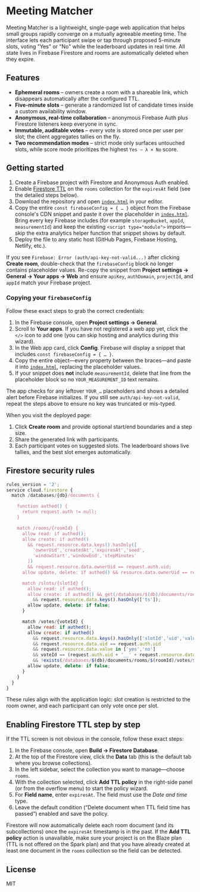 # Meeting Matcher

Meeting Matcher is a lightweight, single-page web application that helps small groups rapidly converge on a mutually agreeable meeting time. The interface lets each participant swipe or tap through proposed 5-minute slots, voting "Yes" or "No" while the leaderboard updates in real time. All state lives in Firebase Firestore and rooms are automatically deleted when they expire.

## Features

- **Ephemeral rooms** – owners create a room with a shareable link, which disappears automatically after the configured TTL.
- **Five-minute slots** – generate a randomized list of candidate times inside a custom availability window.
- **Anonymous, real-time collaboration** – anonymous Firebase Auth plus Firestore listeners keep everyone in sync.
- **Immutable, auditable votes** – every vote is stored once per user per slot; the client aggregates tallies on the fly.
- **Two recommendation modes** – strict mode only surfaces untouched slots, while score mode prioritizes the highest `Yes − λ × No` score.

## Getting started

1. Create a Firebase project with Firestore and Anonymous Auth enabled.
2. Enable [Firestore TTL](https://firebase.google.com/docs/firestore/ttl) on the `rooms` collection for the `expiresAt` field (see the detailed steps below).
3. Download the repository and open [`index.html`](./index.html) in your editor.
4. Copy the entire `const firebaseConfig = { … }` object from the Firebase console's CDN snippet and paste it over the placeholder in [`index.html`](./index.html). Bring every key Firebase includes (for example `storageBucket`, `appId`, `measurementId`) and keep the existing `<script type="module">` imports—skip the extra analytics helper function that snippet shows by default.
5. Deploy the file to any static host (GitHub Pages, Firebase Hosting, Netlify, etc.).

If you see `Firebase: Error (auth/api-key-not-valid...)` after clicking **Create room**, double-check that the `firebaseConfig` block no longer contains placeholder values. Re-copy the snippet from **Project settings → General → Your apps → Web** and ensure `apiKey`, `authDomain`, `projectId`, and `appId` match your Firebase project.

### Copying your `firebaseConfig`

Follow these exact steps to grab the correct credentials:

1. In the Firebase console, open **Project settings → General**.
2. Scroll to **Your apps**. If you have not registered a web app yet, click the `</>` icon to add one (you can skip hosting and analytics during this wizard).
3. In the Web app card, click **Config**. Firebase will display a snippet that includes `const firebaseConfig = { … }`.
4. Copy the entire object—every property between the braces—and paste it into [`index.html`](./index.html), replacing the placeholder values.
5. If your snippet does **not** include `measurementId`, delete that line from the placeholder block so no `YOUR_MEASUREMENT_ID` text remains.

The app checks for any leftover `YOUR_…` placeholders and shows a detailed alert before Firebase initializes. If you still see `auth/api-key-not-valid`, repeat the steps above to ensure no key was truncated or mis-typed.

When you visit the deployed page:

1. Click **Create room** and provide optional start/end boundaries and a step size.
2. Share the generated link with participants.
3. Each participant votes on suggested slots. The leaderboard shows live tallies, and the best slot emerges automatically.

## Firestore security rules

```javascript
rules_version = '2';
service cloud.firestore {
  match /databases/{db}/documents {

    function authed() {
      return request.auth != null;
    }

    match /rooms/{roomId} {
      allow read: if authed();
      allow create: if authed()
        && request.resource.data.keys().hasOnly([
          'ownerUid','createdAt','expiresAt','seed',
          'windowStart','windowEnd','stepMinutes'
        ])
        && request.resource.data.ownerUid == request.auth.uid;
      allow update, delete: if authed() && resource.data.ownerUid == request.auth.uid;

      match /slots/{slotId} {
        allow read: if authed();
        allow create: if authed() && get(/databases/$(db)/documents/rooms/$(roomId)).data.ownerUid == request.auth.uid
          && request.resource.data.keys().hasOnly(['ts']);
        allow update, delete: if false;
      }

      match /votes/{voteId} {
        allow read: if authed();
        allow create: if authed()
          && request.resource.data.keys().hasOnly(['slotId','uid','value','at'])
          && request.resource.data.uid == request.auth.uid
          && request.resource.data.value in ['yes','no']
          && voteId == (request.auth.uid + '__' + request.resource.data.slotId)
          && !exists(/databases/$(db)/documents/rooms/$(roomId)/votes/$(voteId));
        allow update, delete: if false;
      }
    }
  }
}
```

These rules align with the application logic: slot creation is restricted to the room owner, and each participant can only vote once per slot.

## Enabling Firestore TTL step by step

If the TTL screen is not obvious in the console, follow these exact steps:

1. In the Firebase console, open **Build → Firestore Database**.
2. At the top of the Firestore view, click the **Data** tab (this is the default tab where you browse collections).
3. In the left sidebar, select the collection you want to manage—choose `rooms`.
4. With the collection selected, click **Add TTL policy** in the right-side panel (or from the overflow menu) to start the policy wizard.
5. For **Field name**, enter `expiresAt`. The field must use the *Date and time* type.
6. Leave the default condition (“Delete document when TTL field time has passed”) enabled and save the policy.

Firestore will now automatically delete each room document (and its subcollections) once the `expiresAt` timestamp is in the past. If the **Add TTL policy** action is unavailable, make sure your project is on the Blaze plan (TTL is not offered on the Spark plan) and that you have already created at least one document in the `rooms` collection so the field can be detected.

## License

MIT
